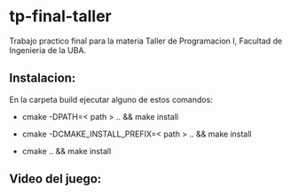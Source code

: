 # tp-final-taller

Trabajo practico final para la materia Taller de Programacion I, Facultad de Ingenieria de la UBA.

## Instalacion:

En la carpeta build ejecutar alguno de estos comandos:

- cmake -DPATH=< path > .. && make install

- cmake -DCMAKE_INSTALL_PREFIX=< path > .. && make install
  
- cmake .. && make install


## Video del juego:

